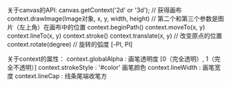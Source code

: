 关于canvas的API:
canvas.getContext('2d' or '3d'); // 获得画布
context.drawImage(Image对象, x, y, width, height) // 第二个和第三个参数是图片（左上角）在画布中的位置
context.beginPath()
context.moveTo(x, y)
context.lineTo(x, y)
context.stroke()
context.translate(x, y) // 改变原点的位置
context.rotate(degree)  // 旋转的弧度 [-PI, PI]


关于context的属性：
context.globalAlpha : 画笔透明度 [0（完全透明）, 1（完全不透明）]
context.strokeStyle : '#color' 画笔颜色
context.lineWidth : 画笔宽度
context.lineCap : 线条尾端收笔方